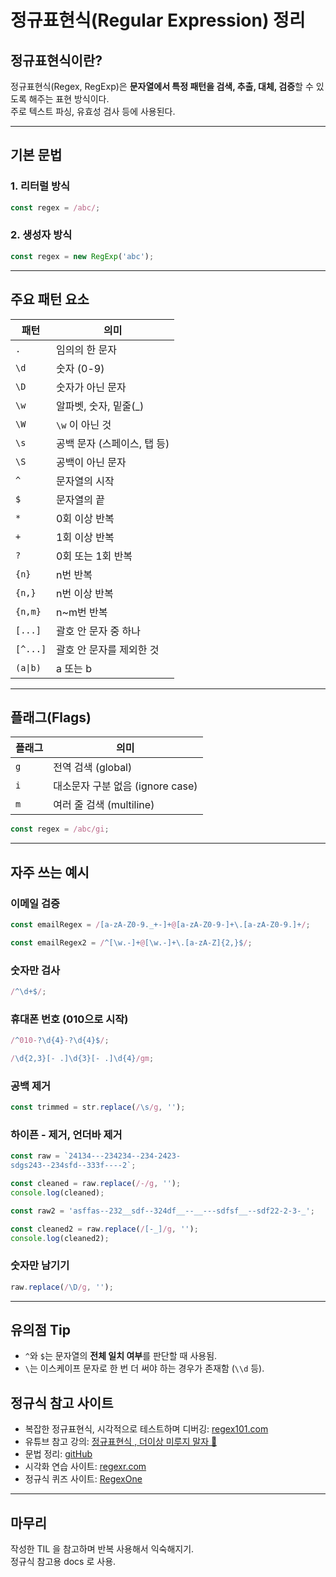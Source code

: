 # 정규표현식(Regular Expression) 정리

## 정규표현식이란?

정규표현식(Regex, RegExp)은 **문자열에서 특정 패턴을 검색, 추출, 대체, 검증**할 수 있도록 해주는 표현 방식이다.  
주로 텍스트 파싱, 유효성 검사 등에 사용된다.

---

## 기본 문법

### 1. 리터럴 방식

```js
const regex = /abc/;
```

### 2. 생성자 방식

```js
const regex = new RegExp('abc');
```

---

## 주요 패턴 요소

<!-- prettier-ignore -->
| 패턴 | 의미 |
|-------|------|
| `.`   | 임의의 한 문자 |
| `\d`  | 숫자 (0-9) |
| `\D`  | 숫자가 아닌 문자 |
| `\w`  | 알파벳, 숫자, 밑줄(_) |
| `\W`  | `\w` 이 아닌 것 |
| `\s`  | 공백 문자 (스페이스, 탭 등) |
| `\S`  | 공백이 아닌 문자 |
| `^`   | 문자열의 시작 |
| `$`   | 문자열의 끝 |
| `*`   | 0회 이상 반복 |
| `+`   | 1회 이상 반복 |
| `?`   | 0회 또는 1회 반복 |
| `{n}` | n번 반복 |
| `{n,}`| n번 이상 반복 |
| `{n,m}`| n~m번 반복 |
| `[...]` | 괄호 안 문자 중 하나 |
| `[^...]`| 괄호 안 문자를 제외한 것 |
| `(a\|b)`| a 또는 b |

---

## 플래그(Flags)

| 플래그 | 의미                             |
| ------ | -------------------------------- |
| `g`    | 전역 검색 (global)               |
| `i`    | 대소문자 구분 없음 (ignore case) |
| `m`    | 여러 줄 검색 (multiline)         |

```js
const regex = /abc/gi;
```

---

## 자주 쓰는 예시

### 이메일 검증

```js
const emailRegex = /[a-zA-Z0-9._+-]+@[a-zA-Z0-9-]+\.[a-zA-Z0-9.]+/;

const emailRegex2 = /^[\w.-]+@[\w.-]+\.[a-zA-Z]{2,}$/;
```

### 숫자만 검사

```js
/^\d+$/;
```

### 휴대폰 번호 (010으로 시작)

```js
/^010-?\d{4}-?\d{4}$/;

/\d{2,3}[- .]\d{3}[- .]\d{4}/gm;
```

### 공백 제거

```js
const trimmed = str.replace(/\s/g, '');
```

### 하이픈 - 제거, 언더바 제거

```js
const raw = `24134---234234--234-2423-
sdgs243--234sfd--333f----2`;

const cleaned = raw.replace(/-/g, '');
console.log(cleaned);

const raw2 = 'asffas--232__sdf--324df__--__---sdfsf__--sdf22-2-3-_';

const cleaned2 = raw.replace(/[-_]/g, '');
console.log(cleaned2);
```

### 숫자만 남기기

```js
raw.replace(/\D/g, '');
```

---

## 유의점 Tip

- `^`와 `$`는 문자열의 **전체 일치 여부**를 판단할 때 사용됨.
- `\`는 이스케이프 문자로 한 번 더 써야 하는 경우가 존재함 (`\\d` 등).

## 정규식 참고 사이트

- 복잡한 정규표현식, 시각적으로 테스트하며 디버깅: [regex101.com](https://regex101.com)
- 유튜브 참고 강의: [정규표현식 , 더이상 미루지 말자 🤩](https://www.youtube.com/watch?v=t3M6toIflyQ)
- 문법 정리: [gitHub](https://github.com/dream-ellie/regex)
- 시각화 연습 사이트: [regexr.com](https://regexr.com/8g1qo)
- 정규식 퀴즈 사이트: [RegexOne](https://regexone.com/)

---

## 마무리

작성한 TIL 을 참고하며 반복 사용해서 익숙해지기.  
정규식 참고용 docs 로 사용.
